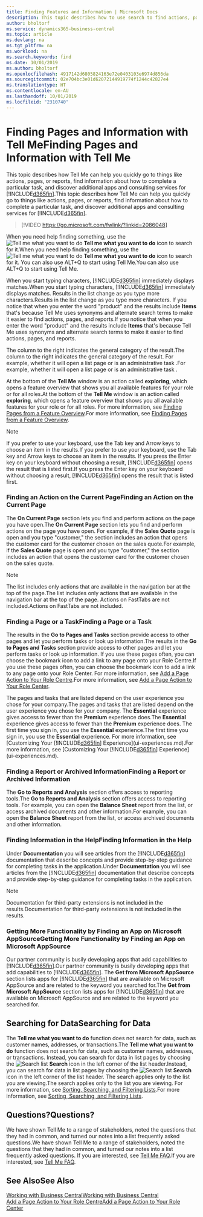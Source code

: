 ```yaml
---
title: Finding Features and Information | Microsoft Docs
description: This topic describes how to use search to find actions, pages, reports, documentation, and data, as well as other apps and consulting services.
author: bholtorf
ms.service: dynamics365-business-central
ms.topic: article
ms.devlang: na
ms.tgt_pltfrm: na
ms.workload: na
ms.search.keywords: find
ms.date: 10/01/2019
ms.author: bholtorf
ms.openlocfilehash: 4917142d6805824163e72e0403103e6974d856da
ms.sourcegitcommit: 02e704bc3e01d62072144919774f1244c42827e4
ms.translationtype: HT
ms.contentlocale: en-AU
ms.lasthandoff: 10/01/2019
ms.locfileid: "2310740"
---
```

# <a name="finding-pages-and-information-with-tell-me"></a><span data-ttu-id="c4942-103">Finding Pages and Information with Tell Me</span><span class="sxs-lookup"><span data-stu-id="c4942-103">Finding Pages and Information with Tell Me</span></span>  
<span data-ttu-id="c4942-104">This topic describes how Tell Me can help you quickly go to things like actions, pages, or reports, find information about how to complete a particular task, and discover additional apps and consulting services for [!INCLUDE[d365fin](includes/d365fin_md.md)].</span><span class="sxs-lookup"><span data-stu-id="c4942-104">This topic describes how Tell Me can help you quickly go to things like actions, pages, or reports, find information about how to complete a particular task, and discover additional apps and consulting services for [!INCLUDE[d365fin](includes/d365fin_md.md)].</span></span>  


> [!VIDEO https://go.microsoft.com/fwlink/?linkid=2086048]

<span data-ttu-id="c4942-105">When you need help finding something, use the ![Tell me what you want to do](media/ui-search/search.png "Search for Page or Report") **Tell me what you want to do** icon to search for it.</span><span class="sxs-lookup"><span data-stu-id="c4942-105">When you need help finding something, use the ![Tell me what you want to do](media/ui-search/search.png "Search for Page or Report") **Tell me what you want to do** icon to search for it.</span></span> <span data-ttu-id="c4942-106">You can also use ALT+Q to start using Tell Me.</span><span class="sxs-lookup"><span data-stu-id="c4942-106">You can also use ALT+Q to start using Tell Me.</span></span>

<span data-ttu-id="c4942-107">When you start typing characters, [!INCLUDE[d365fin](includes/d365fin_md.md)] immediately displays matches.</span><span class="sxs-lookup"><span data-stu-id="c4942-107">When you start typing characters, [!INCLUDE[d365fin](includes/d365fin_md.md)] immediately displays matches.</span></span> <span data-ttu-id="c4942-108">Results in the list change as you type more characters.</span><span class="sxs-lookup"><span data-stu-id="c4942-108">Results in the list change as you type more characters.</span></span> <span data-ttu-id="c4942-109">If you notice that when you enter the word "product" and the results include **Items** that's because Tell Me uses synonyms and alternate search terms to make it easier to find actions, pages, and reports.</span><span class="sxs-lookup"><span data-stu-id="c4942-109">If you notice that when you enter the word "product" and the results include **Items** that's because Tell Me uses synonyms and alternate search terms to make it easier to find actions, pages, and reports.</span></span>

<span data-ttu-id="c4942-110">The column to the right indicates the general category of the result.</span><span class="sxs-lookup"><span data-stu-id="c4942-110">The column to the right indicates the general category of the result.</span></span> <span data-ttu-id="c4942-111">For example, whether it will open a list page or is an administrative task .</span><span class="sxs-lookup"><span data-stu-id="c4942-111">For example, whether it will open a list page or is an administrative task .</span></span>  

<span data-ttu-id="c4942-112">At the bottom of the **Tell Me** window is an action called **exploring**, which opens a feature overview that shows you all available features for your role or for all roles.</span><span class="sxs-lookup"><span data-stu-id="c4942-112">At the bottom of the **Tell Me** window is an action called **exploring**, which opens a feature overview that shows you all available features for your role or for all roles.</span></span> <span data-ttu-id="c4942-113">For more information, see [Finding Pages from a Feature Overview](ui-role-explorer.md).</span><span class="sxs-lookup"><span data-stu-id="c4942-113">For more information, see [Finding Pages from a Feature Overview](ui-role-explorer.md).</span></span>

> [!NOTE]  
>   <span data-ttu-id="c4942-114">If you prefer to use your keyboard, use the Tab key and Arrow keys to choose an item in the results.</span><span class="sxs-lookup"><span data-stu-id="c4942-114">If you prefer to use your keyboard, use the Tab key and Arrow keys to choose an item in the results.</span></span> <span data-ttu-id="c4942-115">If you press the Enter key on your keyboard without choosing a result, [!INCLUDE[d365fin](includes/d365fin_md.md)] opens the result that is listed first.</span><span class="sxs-lookup"><span data-stu-id="c4942-115">If you press the Enter key on your keyboard without choosing a result, [!INCLUDE[d365fin](includes/d365fin_md.md)] opens the result that is listed first.</span></span>

### <a name="finding-an-action-on-the-current-page"></a><span data-ttu-id="c4942-116">Finding an Action on the Current Page</span><span class="sxs-lookup"><span data-stu-id="c4942-116">Finding an Action on the Current Page</span></span>
<span data-ttu-id="c4942-117">The **On Current Page** section lets you find and perform actions on the page you have open.</span><span class="sxs-lookup"><span data-stu-id="c4942-117">The **On Current Page** section lets you find and perform actions on the page you have open.</span></span> <span data-ttu-id="c4942-118">For example, if the **Sales Quote** page is open and you type "customer," the section includes an action that opens the customer card for the customer chosen on the sales quote.</span><span class="sxs-lookup"><span data-stu-id="c4942-118">For example, if the **Sales Quote** page is open and you type "customer," the section includes an action that opens the customer card for the customer chosen on the sales quote.</span></span>

> [!NOTE]  
>   <span data-ttu-id="c4942-119">The list includes only actions that are available in the navigation bar at the top of the page.</span><span class="sxs-lookup"><span data-stu-id="c4942-119">The list includes only actions that are available in the navigation bar at the top of the page.</span></span> <span data-ttu-id="c4942-120">Actions on FastTabs are not included.</span><span class="sxs-lookup"><span data-stu-id="c4942-120">Actions on FastTabs are not included.</span></span>  

### <a name="finding-a-page-or-a-task"></a><span data-ttu-id="c4942-121">Finding a Page or a Task</span><span class="sxs-lookup"><span data-stu-id="c4942-121">Finding a Page or a Task</span></span>
<span data-ttu-id="c4942-122">The results in the **Go to Pages and Tasks** section provide access to other pages and let you perform tasks or look up information.</span><span class="sxs-lookup"><span data-stu-id="c4942-122">The results in the **Go to Pages and Tasks** section provide access to other pages and let you perform tasks or look up information.</span></span> <span data-ttu-id="c4942-123">If you use these pages often, you can choose the bookmark icon to add a link to any page onto your Role Centre.</span><span class="sxs-lookup"><span data-stu-id="c4942-123">If you use these pages often, you can choose the bookmark icon to add a link to any page onto your Role Center.</span></span> <span data-ttu-id="c4942-124">For more information, see [Add a Page Action to Your Role Centre](ui-bookmarks.md).</span><span class="sxs-lookup"><span data-stu-id="c4942-124">For more information, see [Add a Page Action to Your Role Center](ui-bookmarks.md).</span></span>

<span data-ttu-id="c4942-125">The pages and tasks that are listed depend on the user experience you chose for your company.</span><span class="sxs-lookup"><span data-stu-id="c4942-125">The pages and tasks that are listed depend on the user experience you chose for your company.</span></span> <span data-ttu-id="c4942-126">The **Essential** experience gives access to fewer than the **Premium** experience does.</span><span class="sxs-lookup"><span data-stu-id="c4942-126">The **Essential** experience gives access to fewer than the **Premium** experience does.</span></span> <span data-ttu-id="c4942-127">The first time you sign in, you use the **Essential** experience.</span><span class="sxs-lookup"><span data-stu-id="c4942-127">The first time you sign in, you use the **Essential** experience.</span></span> <span data-ttu-id="c4942-128">For more information, see [Customizing Your [!INCLUDE[d365fin](includes/d365fin_md.md)] Experience](ui-experiences.md).</span><span class="sxs-lookup"><span data-stu-id="c4942-128">For more information, see [Customizing Your [!INCLUDE[d365fin](includes/d365fin_md.md)] Experience](ui-experiences.md).</span></span>

### <a name="finding-a-report-or-archived-information"></a><span data-ttu-id="c4942-129">Finding a Report or Archived Information</span><span class="sxs-lookup"><span data-stu-id="c4942-129">Finding a Report or Archived Information</span></span>
<span data-ttu-id="c4942-130">The **Go to Reports and Analysis** section offers access to reporting tools.</span><span class="sxs-lookup"><span data-stu-id="c4942-130">The **Go to Reports and Analysis** section offers access to reporting tools.</span></span> <span data-ttu-id="c4942-131">For example, you can open the **Balance Sheet** report from the list, or access archived documents and other information.</span><span class="sxs-lookup"><span data-stu-id="c4942-131">For example, you can open the **Balance Sheet** report from the list, or access archived documents and other information.</span></span>  

### <a name="finding-information-in-the-help"></a><span data-ttu-id="c4942-132">Finding Information in the Help</span><span class="sxs-lookup"><span data-stu-id="c4942-132">Finding Information in the Help</span></span>
<span data-ttu-id="c4942-133">Under **Documentation** you will see articles from the [!INCLUDE[d365fin](includes/d365fin_md.md)] documentation that describe concepts and provide step-by-step guidance for completing tasks in the application.</span><span class="sxs-lookup"><span data-stu-id="c4942-133">Under **Documentation** you will see articles from the [!INCLUDE[d365fin](includes/d365fin_md.md)] documentation that describe concepts and provide step-by-step guidance for completing tasks in the application.</span></span>    

> [!NOTE]  
> <span data-ttu-id="c4942-134">Documentation for third-party extensions is not included in the results.</span><span class="sxs-lookup"><span data-stu-id="c4942-134">Documentation for third-party extensions is not included in the results.</span></span>

### <a name="getting-more-functionality-by-finding-an-app-on-microsoft-appsource"></a><span data-ttu-id="c4942-135">Getting More Functionality by Finding an App on Microsoft AppSource</span><span class="sxs-lookup"><span data-stu-id="c4942-135">Getting More Functionality by Finding an App on Microsoft AppSource</span></span>
<span data-ttu-id="c4942-136">Our partner community is busily developing apps that add capabilities to [!INCLUDE[d365fin](includes/d365fin_md.md)].</span><span class="sxs-lookup"><span data-stu-id="c4942-136">Our partner community is busily developing apps that add capabilities to [!INCLUDE[d365fin](includes/d365fin_md.md)].</span></span> <span data-ttu-id="c4942-137">The **Get from Microsoft AppSource** section lists apps for [!INCLUDE[d365fin](includes/d365fin_md.md)] that are available on Microsoft AppSource and are related to the keyword you searched for.</span><span class="sxs-lookup"><span data-stu-id="c4942-137">The **Get from Microsoft AppSource** section lists apps for [!INCLUDE[d365fin](includes/d365fin_md.md)] that are available on Microsoft AppSource and are related to the keyword you searched for.</span></span>

## <a name="searching-for-data"></a><span data-ttu-id="c4942-138">Searching for Data</span><span class="sxs-lookup"><span data-stu-id="c4942-138">Searching for Data</span></span>
<span data-ttu-id="c4942-139">The **Tell me what you want to do** function does not search for data, such as customer names, addresses, or transactions.</span><span class="sxs-lookup"><span data-stu-id="c4942-139">The **Tell me what you want to do** function does not search for data, such as customer names, addresses, or transactions.</span></span> <span data-ttu-id="c4942-140">Instead, you can search for data in list pages by choosing the ![Search list](media/ui-search/search-list.png "Search list icon") **Search** icon in the left corner of the list header.</span><span class="sxs-lookup"><span data-stu-id="c4942-140">Instead, you can search for data in list pages by choosing the ![Search list](media/ui-search/search-list.png "Search list icon") **Search** icon in the left corner of the list header.</span></span> <span data-ttu-id="c4942-141">The search applies only to the list you are viewing.</span><span class="sxs-lookup"><span data-stu-id="c4942-141">The search applies only to the list you are viewing.</span></span> <span data-ttu-id="c4942-142">For more information, see [Sorting, Searching, and Filtering Lists](ui-enter-criteria-filters.md).</span><span class="sxs-lookup"><span data-stu-id="c4942-142">For more information, see [Sorting, Searching, and Filtering Lists](ui-enter-criteria-filters.md).</span></span>

## <a name="questions"></a><span data-ttu-id="c4942-143">Questions?</span><span class="sxs-lookup"><span data-stu-id="c4942-143">Questions?</span></span>
<span data-ttu-id="c4942-144">We have shown Tell Me to a range of stakeholders, noted the questions that they had in common, and turned our notes into a list frequently asked questions.</span><span class="sxs-lookup"><span data-stu-id="c4942-144">We have shown Tell Me to a range of stakeholders, noted the questions that they had in common, and turned our notes into a list frequently asked questions.</span></span> <span data-ttu-id="c4942-145">If you are interested, see [Tell Me FAQ](ui-search-faq.md).</span><span class="sxs-lookup"><span data-stu-id="c4942-145">If you are interested, see [Tell Me FAQ](ui-search-faq.md).</span></span>

## <a name="see-also"></a><span data-ttu-id="c4942-146">See Also</span><span class="sxs-lookup"><span data-stu-id="c4942-146">See Also</span></span>
[<span data-ttu-id="c4942-147">Working with Business Central</span><span class="sxs-lookup"><span data-stu-id="c4942-147">Working with Business Central</span></span>](ui-work-product.md)  
[<span data-ttu-id="c4942-148">Add a Page Action to Your Role Centre</span><span class="sxs-lookup"><span data-stu-id="c4942-148">Add a Page Action to Your Role Center</span></span>](ui-bookmarks.md)
